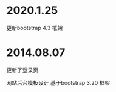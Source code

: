 2020.1.25
===================================
更新bootstrap 4.3 框架

2014.08.07
===================================
更新了登录页

网站后台模板设计
基于bootstrap 3.20 框架
